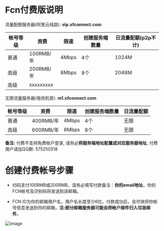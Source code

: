
# Fcn付费版说明

流量配额服务器(阿里云线路): **vip.xfconnect.com**

|帐号等级|资费|限速|创建服务端数量|日流量配额(p2p不计)
|-------|----|---|--------|-----
|普通|100RMB/年|4Mbps|4个|1024M
|高级|200RMB/年|8Mbps|8个|2048M
|高级|xxxxxxxxx

无限流量服务器(电信机房): **m1.xfconnect.com**

|帐号等级|资费|限速|创建服务端数量|日流量配额
|-------|----|---|-----|----
|普通|400RMB/年|4Mbps|4个|无限
|高级|600RMB/年|8Mbps|8个|无限

**备注:** 付费不支持免费帐户登录, 请务必**将服务端地址配置成对应服务器地址**, 付费用户请加QQ群: 575250518

# 创建付费帐号步骤

* 扫码支付100RMB或200RMB，请务必填写付款备注：**你的email地址**，你的FCN帐号及识别码将发送到该邮箱。

* FCN ID为你的邮箱用户名，用户名长度至少6位，付款成功后，会尽快将你帐号信息发送到你的邮箱，**注:部分邮箱服务器可能会将帐户邮件归入垃圾邮件**。

![image](https://github.com/boywhp/fcn/blob/master/vip/fcn_pay.png)
